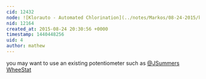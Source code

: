 ```yaml
---
cid: 12432
node: ![Klorauto - Automated Chlorination](../notes/Markos/08-24-2015/klorauto-automated-chlorination)
nid: 12164
created_at: 2015-08-24 20:30:56 +0000
timestamp: 1440448256
uid: 4
author: mathew
---
```


you may want to use an existing potentiometer such as [@JSummers](/profile/JSummers) [WheeStat](/wiki/wheestat-user-s-manual)